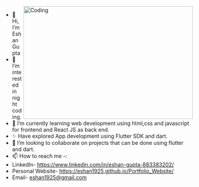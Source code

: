 <img align="right" alt="Coding" width="450" height="300" class="rounded-corners" src="https://user-images.githubusercontent.com/78701779/118412678-f2486300-b6b8-11eb-9178-cd75230ad8a5.gif">

- 👋 Hi, I’m Eshan Gupta
- 👀 I’m interested in night coding.
- 🌱 I’m currently learning web development using html,css and javascript for frontend and React JS as back end.
- ✨ Have explored App development using Flutter SDK and dart.
- 💞️ I’m looking to collaborate on projects that can be done using flutter and dart.
- 📫 How to reach me -:
- LinkedIn- https://www.linkedin.com/in/eshan-gupta-883383202/
- Personal Website- https://eshan1925.github.io/Portfolio_Website/
- Email- eshan1925@gmail.com


<!---
eshan1925/eshan1925 is a ✨ special ✨ repository because its `README.md` (this file) appears on your GitHub profile.
You can click the Preview link to take a look at your changes.
--->
